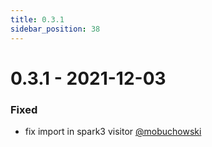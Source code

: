 ```yaml
---
title: 0.3.1
sidebar_position: 38
---
```


# 0.3.1 - 2021-12-03

### Fixed
* fix import in spark3 visitor [@mobuchowski](https://github.com/mobuchowski)